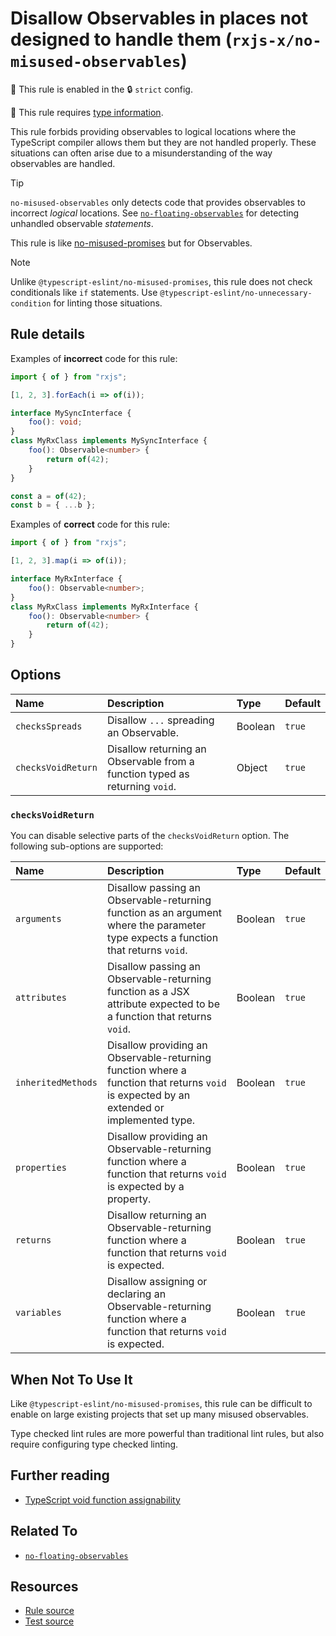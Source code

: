 # Disallow Observables in places not designed to handle them (`rxjs-x/no-misused-observables`)

💼 This rule is enabled in the 🔒 `strict` config.

💭 This rule requires [type information](https://typescript-eslint.io/linting/typed-linting).

<!-- end auto-generated rule header -->

This rule forbids providing observables to logical locations where the TypeScript compiler allows them but they are not handled properly.
These situations can often arise due to a misunderstanding of the way observables are handled.

> [!TIP]
> `no-misused-observables` only detects code that provides observables to incorrect _logical_ locations.
> See [`no-floating-observables`](./no-floating-observables.md) for detecting unhandled observable _statements_.

This rule is like [no-misused-promises](https://typescript-eslint.io/rules/no-misused-promises) but for Observables.

> [!NOTE]
> Unlike `@typescript-eslint/no-misused-promises`, this rule does not check conditionals like `if` statements.
> Use `@typescript-eslint/no-unnecessary-condition` for linting those situations.

## Rule details

Examples of **incorrect** code for this rule:

```ts
import { of } from "rxjs";

[1, 2, 3].forEach(i => of(i));

interface MySyncInterface {
    foo(): void;
}
class MyRxClass implements MySyncInterface {
    foo(): Observable<number> {
        return of(42);
    }
}

const a = of(42);
const b = { ...b };
```

Examples of **correct** code for this rule:

```ts
import { of } from "rxjs";

[1, 2, 3].map(i => of(i));

interface MyRxInterface {
    foo(): Observable<number>;
}
class MyRxClass implements MyRxInterface {
    foo(): Observable<number> {
        return of(42);
    }
}
```

## Options

<!-- WARNING: not auto-generated! -->

| Name               | Description                                                                 | Type    | Default |
| :----------------- | :-------------------------------------------------------------------------- | :------ | :------ |
| `checksSpreads`    | Disallow `...` spreading an Observable.                                     | Boolean | `true`  |
| `checksVoidReturn` | Disallow returning an Observable from a function typed as returning `void`. | Object  | `true`  |

### `checksVoidReturn`

You can disable selective parts of the `checksVoidReturn` option. The following sub-options are supported:

| Name               | Description                                                                                                                              | Type    | Default |
| :----------------- | :--------------------------------------------------------------------------------------------------------------------------------------- | :------ | :------ |
| `arguments`        | Disallow passing an Observable-returning function as an argument where the parameter type expects a function that returns `void`.        | Boolean | `true`  |
| `attributes`       | Disallow passing an Observable-returning function as a JSX attribute expected to be a function that returns `void`.                      | Boolean | `true`  |
| `inheritedMethods` | Disallow providing an Observable-returning function where a function that returns `void` is expected by an extended or implemented type. | Boolean | `true`  |
| `properties`       | Disallow providing an Observable-returning function where a function that returns `void` is expected by a property.                      | Boolean | `true`  |
| `returns`          | Disallow returning an Observable-returning function where a function that returns `void` is expected.                                    | Boolean | `true`  |
| `variables`        | Disallow assigning or declaring an Observable-returning function where a function that returns `void` is expected.                       | Boolean | `true`  |

## When Not To Use It

Like `@typescript-eslint/no-misused-promises`,
this rule can be difficult to enable on large existing projects that set up many misused observables.

Type checked lint rules are more powerful than traditional lint rules, but also require configuring type checked linting.

## Further reading

- [TypeScript void function assignability](https://github.com/Microsoft/TypeScript/wiki/FAQ#why-are-functions-returning-non-void-assignable-to-function-returning-void)

## Related To

- [`no-floating-observables`](./no-floating-observables.md)

## Resources

- [Rule source](/src/rules/no-misused-observables.ts)
- [Test source](/tests/rules/no-misused-observables.test.ts)
